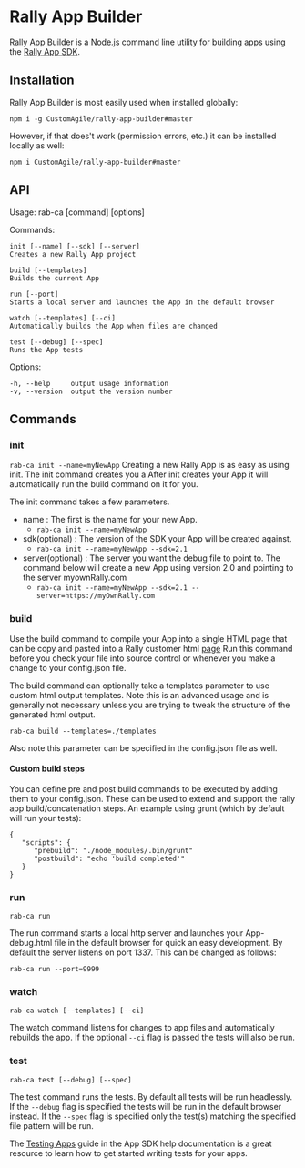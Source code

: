 # Rally App Builder

Rally App Builder is a [Node.js](http://nodejs.org/) command line utility for building apps using the [Rally App SDK](https://help.rallydev.com/apps/2.1/doc/).

## Installation

Rally App Builder is most easily used when installed globally:

`npm i -g CustomAgile/rally-app-builder#master`

However, if that does't work (permission errors, etc.) it can be installed locally as well:

`npm i CustomAgile/rally-app-builder#master`

## API

  Usage: rab-ca [command] [options]

  Commands:

    init [--name] [--sdk] [--server]
    Creates a new Rally App project

    build [--templates]
    Builds the current App

    run [--port]
    Starts a local server and launches the App in the default browser

    watch [--templates] [--ci]
    Automatically builds the App when files are changed

    test [--debug] [--spec]
    Runs the App tests

  Options:

    -h, --help     output usage information
    -v, --version  output the version number


## Commands

### init
`rab-ca init --name=myNewApp`
Creating a new Rally App is as easy as using init. The init command creates you a  After init creates your App it will automatically run the build command on it for you.

The init command takes a few parameters.  
*  name : The first is the name for your new App.
    *  `rab-ca init --name=myNewApp`
*  sdk(optional) : The version of the SDK your App will be created against.
    *  `rab-ca init --name=myNewApp --sdk=2.1`
*  server(optional) : The server you want the debug file to point to. The command below will create a new App using version 2.0 and pointing to the server myownRally.com
    *  `rab-ca init --name=myNewApp --sdk=2.1 --server=https://myOwnRally.com`

### build

Use the build command to compile your App into a single HTML page that can be copy and pasted into a Rally customer html [page](http://www.rallydev.com/custom-html)
Run this command before you check your file into source control or whenever you make a change to your config.json file.

The build command can optionally take a templates parameter to use custom html output templates.  Note this is an advanced usage and is generally not necessary unless you are trying to tweak the structure of the generated html output.

`rab-ca build --templates=./templates`

Also note this parameter can be specified in the config.json file as well.

#### Custom build steps

You can define pre and post build commands to be executed by adding them to your config.json. These can be used to extend and support the rally app build/concatenation steps. An example using grunt (which by default will run your tests):
```
{
   "scripts": {
      "prebuild": "./node_modules/.bin/grunt"
      "postbuild": "echo 'build completed'"
   }
}
```


### run
`rab-ca run`

The run command starts a local http server and launches your App-debug.html file in the default browser for quick an easy development.
By default the server listens on port 1337.  This can be changed as follows:

`rab-ca run --port=9999`

### watch
`rab-ca watch [--templates] [--ci]`

The watch command listens for changes to app files and automatically rebuilds the app.
If the optional `--ci` flag is passed the tests will also be run.

### test
`rab-ca test [--debug] [--spec]`

The test command runs the tests.  By default all tests will be run headlessly.
If the `--debug` flag is specified the tests will be run in the default browser instead.
If the `--spec` flag is specified only the test(s) matching the specified file pattern will be run.

The [Testing Apps](https://help.rallydev.com/apps/2.1/doc/#!/guide/testing_apps) guide in the App SDK help documentation is a great resource to learn how to get started writing tests for your apps.
